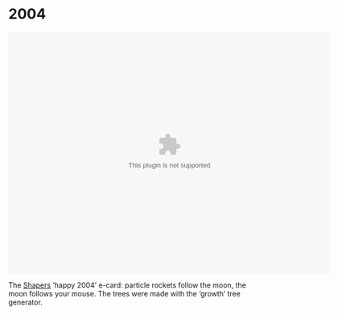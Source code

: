 <!--
  id: 24
  date: 2007-01-07T12:44:34
  modified: 2007-01-07T12:44:34
  slug: ny2004
  type: post
  excerpt: <p>The Shapers &#8216;happy 2004&#8217; e-card: particle rockets follow the moon, the moon follows your mouse. The trees were made with the &#8216;growth&#8217; tree generator.</p> 
  content: <p><object classid="clsid:166B1BCA-3F9C-11CF-8075-444553540000" codebase="http://download.macromedia.com/pub/shockwave/cabs/director/sw.cab#version=8,5,0,0" id=myURL width="640" height="480"><param name="src" value="code/2004.dcr"></param><param name="logo" value="false"></param><param name="swStretchStyle" value="none"></param><param name="swRemote" value="swSaveEnabled='false' swVolume='false' swRestart='false' swPausePlay='false' swFastForward='false' swContextMenu='false'"><embed src="./code/2004.dcr" logo="false"  width="640" height="480" swStretchStyle="none" swRemote="swSaveEnabled='false' swVolume='false' swRestart='false' swPausePlay='false' swFastForward='false' swContextMenu='false'" type="application/x-director" pluginspage="http://www.macromedia.com/shockwave/download/index.cgi?P1_Prod_Version=ShockwaveDirector" /></param></object> </p> <p>The <a target="_new" href="http://www.shapers.nl/">Shapers</a> &#8216;happy 2004&#8217; e-card: particle rockets follow the moon, the moon follows your mouse. The trees were made with the &#8216;growth&#8217; tree generator.</p> 
  categories: uncategorized
  tags: 
-->

# 2004

<p><object classid="clsid:166B1BCA-3F9C-11CF-8075-444553540000" codebase="http://download.macromedia.com/pub/shockwave/cabs/director/sw.cab#version=8,5,0,0" id=myURL width="640" height="480"><param name="src" value="code/2004.dcr"></param><param name="logo" value="false"></param><param name="swStretchStyle" value="none"></param><param name="swRemote" value="swSaveEnabled='false' swVolume='false' swRestart='false' swPausePlay='false' swFastForward='false' swContextMenu='false'"><embed src="./code/2004.dcr" logo="false"  width="640" height="480" swStretchStyle="none" swRemote="swSaveEnabled='false' swVolume='false' swRestart='false' swPausePlay='false' swFastForward='false' swContextMenu='false'" type="application/x-director" pluginspage="http://www.macromedia.com/shockwave/download/index.cgi?P1_Prod_Version=ShockwaveDirector" /></param></object> </p>
<p>The <a target="_new" href="http://www.shapers.nl/">Shapers</a> &#8216;happy 2004&#8217; e-card: particle rockets follow the moon, the moon follows your mouse. The trees were made with the &#8216;growth&#8217; tree generator.</p>

